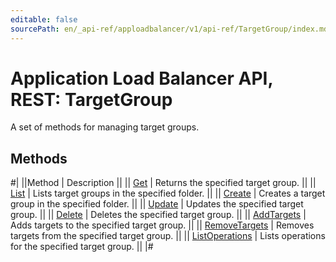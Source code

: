 ```yaml
---
editable: false
sourcePath: en/_api-ref/apploadbalancer/v1/api-ref/TargetGroup/index.md
---
```


# Application Load Balancer API, REST: TargetGroup

A set of methods for managing target groups.

## Methods

#|
||Method | Description ||
|| [Get](get.md) | Returns the specified target group. ||
|| [List](list.md) | Lists target groups in the specified folder. ||
|| [Create](create.md) | Creates a target group in the specified folder. ||
|| [Update](update.md) | Updates the specified target group. ||
|| [Delete](delete.md) | Deletes the specified target group. ||
|| [AddTargets](addTargets.md) | Adds targets to the specified target group. ||
|| [RemoveTargets](removeTargets.md) | Removes targets from the specified target group. ||
|| [ListOperations](listOperations.md) | Lists operations for the specified target group. ||
|#